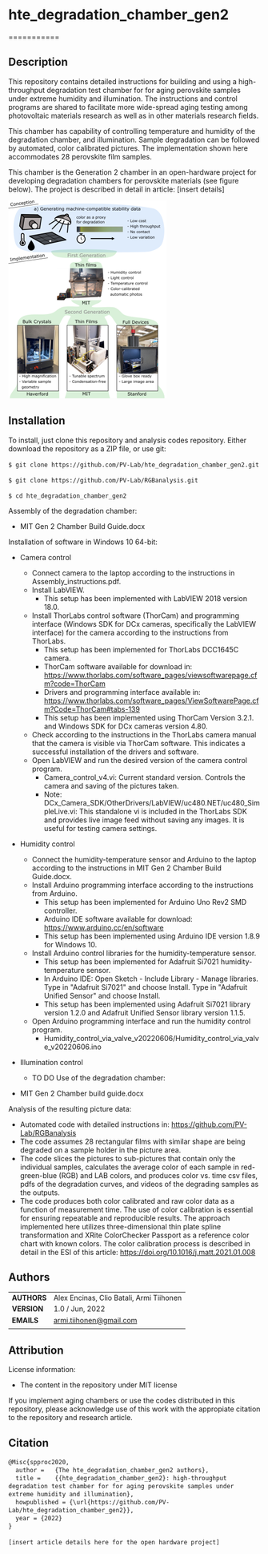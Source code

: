 # hte_degradation_chamber_gen2
===========

## Description

This repository contains detailed instructions for building and using a high-throughput degradation test chamber for for aging perovskite samples under extreme humidity and illumination. The instructions and control programs are shared to facilitate more wide-spread aging testing among photovoltaic materials research as well as in other materials research fields.

This chamber has capability of controlling temperature and humidity of the degradation chamber, and illumination. Sample degradation can be followed by automated, color calibrated pictures. The implementation shown here accommodates 28 perovskite film samples.

This chamber is the Generation 2 chamber in an open-hardware project for developing degradation chambers for perovskite materials (see figure below). The project is described in detail in article: [insert details]

![Degradation chamber generations in the open-hardware project. This repository describes MIT Gen. 2 chamber.](https://github.com/PV-Lab/hte_degradation_chamber/blob/main/Chamber_generations.png)

## Installation

To install, just clone this repository and analysis codes repository. Either download the repository as a ZIP file, or use git:

`$ git clone https://github.com/PV-Lab/hte_degradation_chamber_gen2.git`

`$ git clone https://github.com/PV-Lab/RGBanalysis.git`

`$ cd hte_degradation_chamber_gen2`

Assembly of the degradation chamber:

- MIT Gen 2 Chamber Build Guide.docx

Installation of software in Windows 10 64-bit:

- Camera control
  - Connect camera to the laptop according to the instructions in Assembly_instructions.pdf.
  - Install LabVIEW.
    - This setup has been implemented with LabVIEW 2018 version 18.0.
  - Install ThorLabs control software (ThorCam) and programming interface (Windows SDK for DCx cameras, specifically the LabVIEW interface) for the camera according to the instructions from ThorLabs.
    - This setup has been implemented for ThorLabs DCC1645C camera.
    - ThorCam software available for download in: https://www.thorlabs.com/software_pages/viewsoftwarepage.cfm?code=ThorCam
    - Drivers and programming interface available in: https://www.thorlabs.com/software_pages/ViewSoftwarePage.cfm?Code=ThorCam#tabs-139
    - This setup has been implemented using ThorCam Version 3.2.1. and Windows SDK for DCx cameras version 4.80.
  - Check according to the instructions in the ThorLabs camera manual that the camera is visible via ThorCam software. This indicates a successful installation of the drivers and software.
  - Open LabVIEW and run the desired version of the camera control program.
    - Camera_control_v4.vi: Current standard version. Controls the camera and saving of the pictures taken.
    - Note: DCx_Camera_SDK/OtherDrivers/LabVIEW/uc480.NET/uc480_SimpleLive.vi: This standalone vi is included in the ThorLabs SDK and provides live image feed without saving any images. It is useful for testing camera settings.
- Humidity control
  - Connect the humidity-temperature sensor and Arduino to the laptop according to the instructions in MIT Gen 2 Chamber Build Guide.docx.
  - Install Arduino programming interface according to the instructions from Arduino.
    - This setup has been implemented for Arduino Uno Rev2 SMD controller.
    - Arduino IDE software available for download: https://www.arduino.cc/en/software
    - This setup has been implemented using Arduino IDE version 1.8.9 for Windows 10.
  - Install Arduino control libraries for the humidity-temperature sensor.
    - This setup has been implemented for Adafruit Si7021 humidity-temperature sensor.
    -  In Arduino IDE: Open Sketch - Include Library - Manage libraries. Type in "Adafruit Si7021" and choose Install. Type in "Adafruit Unified Sensor" and choose Install.
    -  This setup has been implemented using Adafruit Si7021 library version 1.2.0 and Adafruit Unified Sensor library version 1.1.5.
  - Open Arduino programming interface and run the humidity control program.
    - Humidity_control_via_valve_v20220606/Humidity_control_via_valve_v20220606.ino
- Illumination control
  - TO DO
Use of the degradation chamber:

- MIT Gen 2 Chamber build guide.docx

Analysis of the resulting picture data:

- Automated code with detailed instructions in: https://github.com/PV-Lab/RGBanalysis
- The code assumes 28 rectangular films with similar shape are being degraded on a sample holder in the picture area.
- The code slices the pictures to sub-pictures that contain only the individual samples, calculates the average color of each sample in red-green-blue (RGB) and LAB colors, and produces color vs. time csv files, pdfs of the degradation curves, and videos of the degrading samples as the outputs.
- The code produces both color calibrated and raw color data as a function of measurement time. The use of color calibration is essential for ensuring repeatable and reproducible results. The approach implemented here utilizes three-dimensional thin plate spline transformation and XRite ColorChecker Passport as a reference color chart with known colors. The color calibration process is described in detail in the ESI of this article: https://doi.org/10.1016/j.matt.2021.01.008

## Authors
||                    |
| ------------- | ------------------------------ |
| **AUTHORS**      | Alex Encinas, Clio Batali, Armi Tiihonen | 
| **VERSION**      | 1.0 / Jun, 2022     | 
| **EMAILS**      | armi.tiihonen@gmail.com | 
||                    |

## Attribution

License information:
- The content in the repository under MIT license

If you implement aging chambers or use the codes distributed in this repository, please acknowledge use of this work with the appropiate citation to the repository and research article.

## Citation

    @Misc{spproc2020,
      author =   {The hte_degradation_chamber_gen2 authors},
      title =    {{hte_degradation_chamber_gen2}: high-throughput degradation test chamber for for aging perovskite samples under extreme humidity and illumination},
      howpublished = {\url{https://github.com/PV-Lab/hte_degradation_chamber_gen2}},
      year = {2022}
    }
    
    [insert article details here for the open hardware project]

